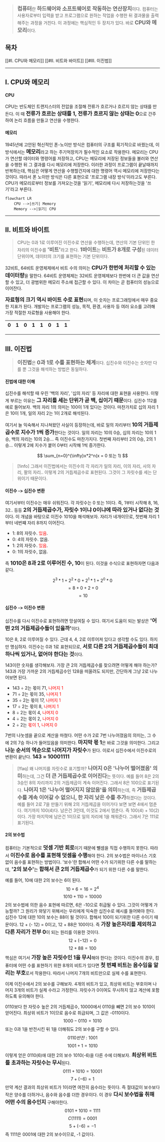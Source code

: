 ><span style="font-size:17px; font-weight:bold; font-weight:bold">컴퓨터</span>란 <span style="font-size:17px; font-weight:bold; font-weight:bold">하드웨어와 소프트웨어로 작동하는 연산장치</span>이다. 
>컴퓨터는 사용자로부터 입력을 받고 프로그램으로 원하는 작업을 수행한 뒤 결과물을 출력해주는 과정을 거친다. 이 과정에는 핵심적인 두 장치가 있다. 바로 <span style="font-size:17px; font-weight:bold;">CPU와 메모리</span>이다.
## 목차
[[#I. CPU와 메모리]]
[[#II. 비트와 바이트]]
[[#III. 이진법]]

---
## I. CPU와 메모리


#### CPU
CPU는 반도체인 트랜지스터의 전압을 조절해 전류가 흐르거나 흐르지 않는 상태를 만든다. 이 때 <span style="font-size:17px; font-weight:bold; font-weight:bold">전류가 흐르는 상태를 1, 전류가 흐르지 않는 상태는 0</span>으로 간주하여 논리 흐름을 만들고 연산을 수행한다.

#### 메모리
1945년에 고안된 혁신적인 폰-노이만 방식은 컴퓨터의 구조를 획기적으로 바꿨는데, 이 방식에서는 <span style="font-size:17px; font-weight:bold">메모리</span>라고 하는 주기억장치가 필수적인 요소로 작용한다.
메모리는 CPU가 연산할 데이터와 명령어를 저장하고, CPU는 메모리에 저장된 정보들을 불러와 연산을 수행한 뒤 그 결과를 다시 메모리에 저장한다. 이러한 과정이 프로그램이 끝날때까지 반복하는데, 핵심은 어떻게 연산을 수행할건지에 대한 명령어 역시 메모리에 저장한다는 것이다. 따라서 폰 노이만 방식은 다른 표현으로 '프로그램 내장 방식'이라고도 부른다.  
CPU가 메모리로부터 정보를 가져오는것을 '읽기', 메모리에 다시 저장하는것을 '쓰기'라고 부른다.

```mermaid
flowchart LR
	CPU -->|쓰기| Memory
	Memory -->|읽기| CPU
```
---
## II. 비트와 바이트
>CPU는 0과 1로 이루어진 이진수로 연산을 수행하는데, 연산의 기본 단위인 한 자리의 이진수를 <span style="font-size:17px; font-weight:bold">'비트'</span>라고 한다. <span style="font-size:17px; font-weight:bold">1바이트</span>는 <span style="font-size:17px; font-weight:bold">비트가 8개로 구성</span>된 데이터 단위이며, 데이터의 크기를 표현하는 기본 단위이다.

32비트, 64비트 운영체제에서 비트 수의 의미는 <span style="font-size:17px; font-weight:bold">CPU가 한번에 처리할 수 있는 데이터량</span>을 말한다. 64비트 운영체제는 32비트 운영체제보다 한번에 더 큰 값을 연산할 수 있고, 더 광범위한 메모리 주소에 접근할 수 있다. 이 차이는 곧 컴퓨터의 성능으로 이어잔다.

<span style="font-size:17px; font-weight:bold">자료형의 크기 역시 바이트 수로 표현</span>되며, 이 숫자는 프로그래밍에서 매우 중요한 지표가 된다. 개발자는 프로그램의 성능, 목적, 환경, 사용자 등 여러 요소를 고려해 가장 적절한 자료형을 사용해야 한다.

|0|1|0|1|1|0|1|1|
|-|-|-|-|-|-|-|-|



---
## III. 이진법
><span style="font-size:17px; font-weight:bold">이진법</span>은 <span style="font-size:17px; font-weight:bold">0과 1로 수를 표현하는 체계</span>이다. 십진수와 이진수는 숫자만 다를 뿐 그것을 해석하는 방법은 동일하다.

#### 진법에 대한 이해
십진수를 해석할 때 우린 '백의 자리', '십의 자리' 등 자리에 대한 표현을 사용한다. 이렇게 부르는 이유는 <span style="font-size:17px; font-weight:bold">그 자리를 세는 단위가 곧 백, 십이기 때문</span>이다.
십진수 112를 예로 들어보자. 백의 자리 1의 의미는 100이 1개 있다는 것이다. 마찬가치로 십의 자리 1은 10이 1개, 일의 자리 2는 1이 2개로 해석된다.

여기서 늘 익숙해서 지나쳐왔던 사실이 등장하는데, 바로 일의 자리부터 <span style="font-size:17px; font-weight:bold">10의 거듭제곱수로 지수가 1씩 증가</span>한다는 것이다. 일의 자리는 10의 0승, 십의 자리는 10의 1승, 백의 자리는 10의 2승...
즉 이진수도 마찬가지다. 첫번째 자리부터 2의 0승, 2의 1승... 이렇게 2에 지수가 붙어 0부터 시작해 1씩 증가한다. 

$$
\sum_{n=0}^{\infty}x*2^n(x = 0 또는 1)
$$
>[!info] 그래서 이진법에서는 이진수의 각 자리가 일의 자리, 이의 자리, 사의 자리, 팔의 자리.. 이렇게 2의 거듭제곱수로 표현된다. 그것이 그 자릿수를 세는 단위이기 때문이다.


#### 이진수 -> 십진수 변환
여기서부터 이진수는 매우 쉬워진다. 각 자릿수는 0 또는 1이다. 즉, 1부터 시작해 8, 16, 32.. 등등 <span style="font-size:17px; font-weight:bold">2의 거듭제곱수가, 자릿수 1이냐 0이냐에 따라 있거나 없다는 것</span>이다.
이 개념을 바탕으로 이진수 1010을 해석해보자. 자리가 네개이므로, 첫번째 자리 1부터 네번쨰 자리 8까지 이어진다.
- 1: 8의 자릿수. <span style="color:red">있음</span>.
- 0: 4의 자릿수. 없음.
- 1: 2의 자릿수. <span style="color:red">있음</span>.
- 0: 1의 자릿수, 없음.

즉 <span style="font-size:17px; font-weight:bold">1010은 8과 2로 이루어진 수, 10</span>이 된다. 이것을 수식으로 표현하자면 다음과 같다.

$$
2^3*1+2^2*0+2^1*1+2^0*0
$$
$$
= 8 + 0 + 2 + 0
$$
$$
=10
$$

#### 십진수 -> 이진수 변환
십진수를 다시 이진수로 표현하려면 망설여질 수 있다. 여기서 도움이 되는 발상은 <span style="font-size:17px; font-weight:bold">'어떤 2의 거듭제곱수들이 있을까'</span>이다.

10은 8, 2로 이루어질 수 있다. 근데 4, 4, 2로 이루어져 있다고 생각할 수도 있다. 하지만 명심하자. 이진수는 0과 1로 표현되므로, <span style="font-size:17px; font-weight:bold">서로 다른 2의 거듭제곱수들이 최대 하나씩 있거나, 없어야 한다는 것</span>이다.

143이란 숫자를 생각해보자. 가장 큰 2의 거듭제곱수를 찾으려면 어떻게 해야 하는가? 143과 가장 가까운 2의 거듭제곱수인 128을 떠올려도 되지만, 간단하게 그냥 2로 나누어보면 된다.

- 143 ÷ 2는 몫이 71, <span style="color:red">나머지 1</span>
- 71 ÷ 2는 몫이 35, <span style="color:red">나머지 1</span>
- 35 ÷ 2는 몫이 17, <span style="color:red">나머지 1</span>
- 17 ÷ 2는 몫이 8, <span style="color:red">나머지 1</span>
- 8 ÷ 2는 몫이 4, <span style="color:red">나머지 0</span>
- 4 ÷ 2는 몫이 2, <span style="color:red">나머지 0</span>
- 2 ÷ 2는 <span style="color:red">몫이 1</span>, <span style="color:red">나머지 0</span>

7번의 나눗셈을 끝으로 계산을 마쳤다. 어떤 수가 2로 7번 나누어졌음의 의미는, 그 수에 2의 7승 하나가 들어있음을 의미한다. <span style="font-size:17px; font-weight:bold">마지막 몫 1</span>은 바로 그것을 의미한다. 그리고 <span style="font-size:17px; font-weight:bold">나눈 순서의 역순으로 나머지가 자릿수</span>가 된다. 이로서 십진수에서 이진수로의 변환이 끝난다. <span style="font-size:17px; font-weight:bold">143 = 10001111 </span>

>[!faq] 왜 나머지를 자릿수로 표기할까? 
<span style="font-size:17px; font-weight:bold">나머지 0은 '나누어 떨어졌음' 의미</span>하는데, 그건 <span style="font-size:17px; font-weight:bold">더 큰 거듭제곱수로 이어진다</span>는 뜻이다. 예를 들어 8은  2의 3승인 8의 자리까지 2의 거듭제곱이 계속 이어진다. 그래서 8은 100으로 표기된다. 
<span style="font-size:17px; font-weight:bold">나머지 1은 '나누어 떨어지지 않았음'을 의미</span>하는데,  즉 <span style="font-size:17px; font-weight:bold">거듭제곱수를 계속 이어갈 수 없으니, 한 자리 낮은 수를 추가</span>하겠다는 것이다. 예를 들어 2로 7을 만들기 위해 2의 거듭제곱을 이어가다 보면 보면 4에서 멈춘다. 여기까지 100(4)다. 남은건 3인데, 이것도 2에서 멈춘다. 즉 100(4) + 10(2)이다. 가장 마지막에 남은건 1이므로 일의 자리에 1을 채워준다. 그래서 7은 111로 표기된다.

#### 2의 보수법
컴퓨터는 기본적으로 <span style="font-size:17px; font-weight:bold">덧셈 기반 회로</span>이기 때문에 뺄셈을 직접 수행하지 못한다. 따라서 <span style="font-size:17px; font-weight:bold">이진수로 음수를 표현해 덧셈을 수행</span>해야 한다.
2의 보수법은 마이너스 기호 없이 음수를 표현하는 방법이다. '보수'란 합해서 어떤 수가 되기위한 다른 수를 말하는데, <span style="font-size:17px; font-weight:bold">'2의 보수'</span>는 <span style="font-size:17px; font-weight:bold">합해서 큰 2의 거듭제곱수</span>가 되기 위한 다른 수를 말한다.

예를 들어, 10에 대한 2의 보수는 6이 된다.
$$
10 + 6 = 16 = 2^4
$$
$$
1010 + 110=10000
$$
2의 보수법에 의한 음수 표현에 따르면, 6은 -10으로 취급될 수 있다. 그것이 어떻게 가능할까?
그 원리가 와닿기 위해서는 우리에게 익숙한 십진수로 예시를 들어봐야 한다.
십진수 12에 대한 10의 보수는 88이 될 것이다. 합해서 100이 되기위한 다른 수이기 때문이다.
12 + (- 12) = 0이고, 12 + 88은 100이다. 즉 <span style="font-size:17px; font-weight:bold">가장 높은자리를 제외하고 다른 자리가 전부 0</span>이 되는 원리를 이용한 것이다.
$$
12 + (-12) = 0
$$
$$
12 + 88 = 100
$$
핵심은 여기서 <span style="font-size:17px; font-weight:bold">가장 높은 자릿수인 1을 무시</span>해야 한다는 것이다. 이진수의 경우, 컴퓨터에 어떤 수를 표현하기 위한 8개의 비트가 있다면 <span style="font-size:17px; font-weight:bold">첫 번쨰 비트는 음수임을 알리는 부호</span>로서 작용한다. 따라서 나머지 7개의 비트만으로 실제 수를 표현한다.

이제 이진수에서 2의 보수를 구해보자. 4개의 비트가 있고, 최상위 비트는 부호이며 나머지 3개의 비트가 실제 수라고 가정한다. 자릿수가 0이여도 무시하지 않고 계산에 포함하도록 유의해야 한다.

0110보다 한 자릿수 높은 2의 거듭제곱수, 10000에서 0110을 뺴면 2의 보수 1010이 얻어진다. 최상위 비트가 1이므로 음수로 취급되며, 그 값은 -0110이다.
$$
1000 - 0110 = 1010
$$
또는 0과 1을 반전시킨 뒤 1을 더해줘도 2의 보수를 구할 수 있다.
$$
0110 반전:1001
$$
$$
1001+1=1010
$$
이렇게 얻은 0110(6)애 대한 2의 보수 1010(-6)을 다른 수에 더해보자. <span style="font-size:17px; font-weight:bold">최상위 비트를 초과하는 자릿수는 무시</span>된다.
$$
0111 +1010 =10001
$$
$$
7 + (-6)=1
$$
만약 계산 결과의 최상위 비트가 1이라면 여전히 음수라는 뜻이다. 즉 절대값이 보수보다 작은 양수를 더하거나, 음수와 음수를 더한 경우이다. 이 경우 <span style="font-size:17px; font-weight:bold">다시 보수법을 취해 어떤 수의 음수인지</span> 구해야한다.
$$
0101 +1010 =1111
$$
$$
C(1111)=0001
$$
$$
5+(-6)=-1
$$
즉 1111은 0001에 대한 2의 보수이므로, -1 값이다. 

